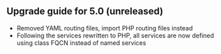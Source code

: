 Upgrade guide for 5.0 (unreleased)
----------------------------------

* Removed YAML routing files, import PHP routing files instead
* Following the services rewritten to PHP, all services are now defined using class FQCN instead of named services
